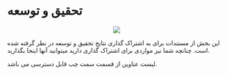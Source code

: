 # تحقیق و توسعه

<p align="center">
  <img src="/assets/images/Rndlogo.png" />
</p>

<p>این بخش از مستندات برای به اشتراک گذاری نتایح تحقیق و توسعه در نظر گرفته شده است.
چنانچه شما نیز مواردی برای اشتراک گذاری دارید میتوانید آنها اینجا بگذارید.</p>

<p>لیست عناوین از قسمت سمت چب قابل دسترسی می باشد.</p>